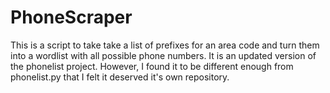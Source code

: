 # PhoneScraper
This is a script to take take a list of prefixes for an area code and turn them into a wordlist with all possible phone numbers. It is an updated version of the phonelist project. However, I found it to be different enough from phonelist.py that I felt it deserved it's own repository.

